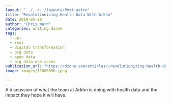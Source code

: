 ```yaml
---
layout: "../../../layouts/Post.astro"
title: "Revolutionizing Health Data With Arkhn"
date: 2019-05-20
author: "Chris Ward"
categories: writing dzone
tags: 
  - api
  - rest
  - digital transformation
  - big data
  - open data
  - big data use cases
publication_url: "https://dzone.com/articles/-revolutionizing-health-data-with-arkhn"
image: images/11886056.jpeg

---
```

A discussion of what the team at Arkhn is doing with health data and the impact they hope it will have.

